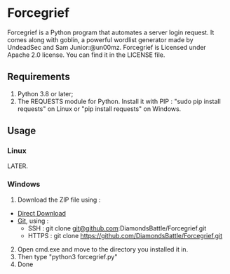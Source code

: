 # Forcegrief
Forcegrief is a Python program that automates a server login request. It comes along with goblin, a powerful wordlist generator made by UndeadSec and Sam Junior:@un00mz.
Forcegrief is Licensed under Apache 2.0 license. You can find it in the LICENSE file.

## Requirements
1. Python 3.8 or later;
2. The REQUESTS module for Python. Install it with PIP : "sudo pip install requests" on Linux or "pip install requests" on Windows.

## Usage
### Linux
LATER.

### Windows
1. Download the ZIP file using : 
* [Direct Download](https://github.com/DiamondsBattle/Forcegrief/archive/master.zip)
* [Git](https://git-scm.com/download), using :
  * SSH : git clone git@github.com:DiamondsBattle/Forcegrief.git
  * HTTPS :  git clone https://github.com/DiamondsBattle/Forcegrief.git
2. Open cmd.exe and move to the directory you installed it in.
3. Then type "python3 forcegrief.py"
4. Done
